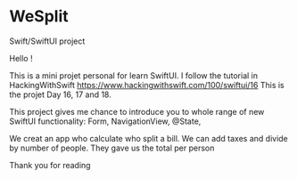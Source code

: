 # WeSplit
Swift/SwiftUI project


Hello !

This is a mini projet personal for learn SwiftUI. I follow the tutorial in HackingWithSwift https://www.hackingwithswift.com/100/swiftui/16
This is the projet Day 16, 17 and 18.

This project gives me chance to introduce you to whole range of new SwiftUI functionality:
 Form, NavigationView, @State,

We creat an app who calculate who split a bill. We can add taxes and divide by number of people. They gave us the total per person

Thank you for reading
